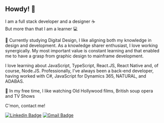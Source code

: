 ## Howdy! 👋

I am a full stack developer and a designer ☕ <br/>
But more than that I am a learner 💻

💬 Currently studying Digital Design, I like aligning both my knowledge in design and development. As a knowledge sharer enthusiast, I love working synergically. My most important value is constant learning and that enabled me to have a grasp from graphic design to mainframe development. <br>

I love learning about JavaScript, TypeScript, React.JS, React Native and, of course, Node.JS. Professionally, I've always been a back-end developer, having worked with C#, JavaScript for Dynamics 365, NATURAL, and ADABAS. <br>

:purple_heart: In my free time, I like watching Old Hollywood films, British soup opera and TV Shows

C'mon, contact me!

[![Linkedin Badge](https://img.shields.io/badge/-AnaAlmeida-purple?style=flat-square&logo=Linkedin&logoColor=white&link=https://www.linkedin.com/in/ana-almeida-72bab8161/)](https://www.linkedin.com/in/ana-almeida-72bab8161/) 
[![Gmail Badge](https://img.shields.io/badge/anapalmeidaj1@gmail.com-purple?style=flat-square&logo=Gmail&logoColor=white&link=mailto:anapalmeidaj1@gmail.com)](mailto:anapalmeidaj1@gmail.com)
